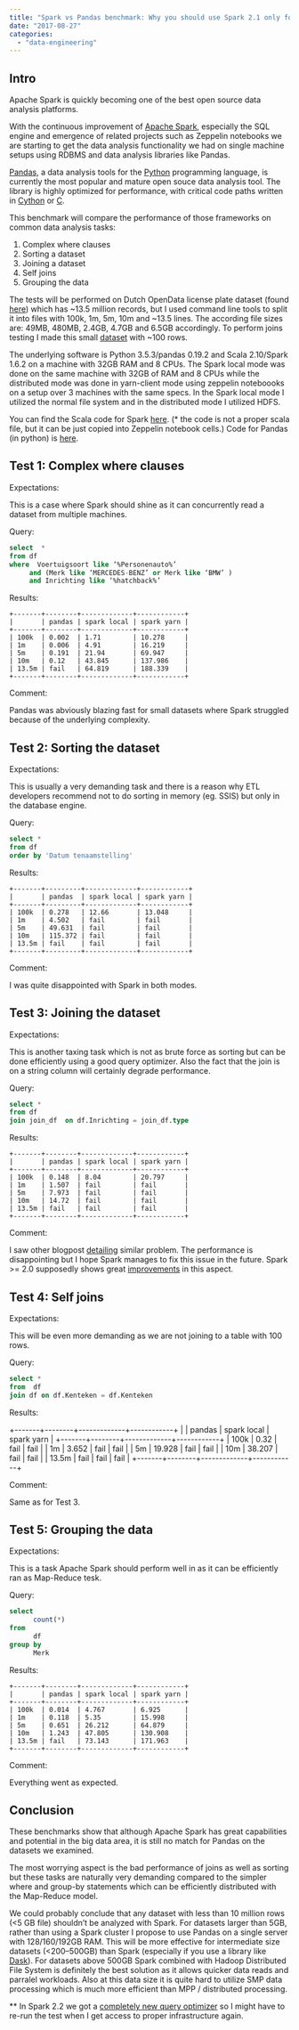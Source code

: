 ```yaml
---
title: "Spark vs Pandas benchmark: Why you should use Spark 2.1 only for really big data"
date: "2017-08-27"
categories: 
  - "data-engineering"
---
```


## Intro

Apache Spark is quickly becoming one of the best open source data analysis platforms.

With the continuous improvement of [Apache Spark](https://spark.apache.org/), especially the SQL engine and emergence of related projects such as Zeppelin notebooks we are starting to get the data analysis functionality we had on single machine setups using RDBMS and data analysis libraries like Pandas.

[Pandas](https://pandas.pydata.org/), a data analysis tools for the [Python](https://www.python.org/) programming language, is currently the most popular and mature open souce data analysis tool. The library is highly optimized for performance, with critical code paths written in [Cython](https://en.wikipedia.org/wiki/Cython "Cython") or [C](https://en.wikipedia.org/wiki/C_(programming_language) "C (programming language)").

This benchmark will compare the performance of those frameworks on common data analysis tasks:

1. Complex where clauses
2. Sorting a dataset
3. Joining a dataset
4. Self joins
5. Grouping the data
    

The tests will be performed on Dutch OpenData license plate dataset (found [here](https://opendata.rdw.nl/Voertuigen/Open-Data-RDW-Gekentekende_voertuigen/m9d7-ebf2)) which has ~13.5 million records, but I used command line tools to split it into files with 100k, 1m, 5m, 10m and ~13.5 lines. The according file sizes are: 49MB, 480MB, 2.4GB, 4.7GB and 6.5GB accordingly. To perform joins testing I made this small [dataset](https://github.com/dorianb96/apache-spark-vs-pandas-benchmark/blob/master/join_data.csv) with ~100 rows.

The underlying software is Python 3.5.3/pandas 0.19.2 and Scala 2.10/Spark 1.6.2 on a machine with 32GB RAM and 8 CPUs. The Spark local mode was done on the same machine with 32GB of RAM and 8 CPUs while the distributed mode was done in yarn-client mode using zeppelin noteboooks on a setup over 3 machines with the same specs. In the Spark local mode I utilized the normal file system and in the distributed mode I utilized HDFS.

You can find the Scala code for Spark [here](https://github.com/dorianb96/apache-spark-vs-pandas-benchmark/blob/master/spark_scala_code). (* the code is not a proper scala file, but it can be just copied into Zeppelin notebook cells.) Code for Pandas (in python) is [here](https://github.com/dorianb96/apache-spark-vs-pandas-benchmark/blob/master/Pandas_benchmark.ipynb).

## Test 1: Complex where clauses

Expectations:

This is a case where Spark should shine as it can concurrently read a dataset from multiple machines.

Query:

```sql
select  * 
from df 
where  Voertuigsoort like ‘%Personenauto%’ 
     and (Merk like ‘MERCEDES-BENZ’ or Merk like ‘BMW’ ) 
     and Inrichting like ‘%hatchback%’
```
Results:
```
+-------+--------+-------------+------------+
|       | pandas | spark local | spark yarn |
+-------+--------+-------------+------------+
| 100k  | 0.002  | 1.71        | 10.278     |
| 1m    | 0.006  | 4.91        | 16.219     |
| 5m    | 0.191  | 21.94       | 69.947     |
| 10m   | 0.12   | 43.845      | 137.986    |
| 13.5m | fail   | 64.819      | 188.339    |
+-------+--------+-------------+------------+
```
Comment:

Pandas was abviously blazing fast for small datasets where Spark struggled because of the underlying complexity.

##  Test 2: Sorting the dataset

Expectations:

This is usually a very demanding task and there is a reason why ETL developers recommend not to do sorting in memory (eg. SSIS) but only in the database engine.

Query:
```sql
select * 
from df 
order by 'Datum tenaamstelling'
```
Results:
```
+-------+---------+-------------+------------+
|       | pandas  | spark local | spark yarn |
+-------+---------+-------------+------------+
| 100k  | 0.278   | 12.66       | 13.048     |
| 1m    | 4.502   | fail        | fail       |
| 5m    | 49.631  | fail        | fail       |
| 10m   | 115.372 | fail        | fail       |
| 13.5m | fail    | fail        | fail       |
+-------+---------+-------------+------------+
```
Comment:

I was quite disappointed with Spark in both modes.

## Test 3: Joining the dataset

Expectations:

This is another taxing task which is not as brute force as sorting but can be done efficiently using a good query optimizer. Also the fact that the join is on a string column will certainly degrade performance.

Query:
```sql
select * 
from df 
join join_df  on df.Inrichting = join_df.type
```
Results:
```
+-------+--------+-------------+------------+
|       | pandas | spark local | spark yarn |
+-------+--------+-------------+------------+
| 100k  | 0.148  | 8.04        | 20.797     |
| 1m    | 1.507  | fail        | fail       |
| 5m    | 7.973  | fail        | fail       |
| 10m   | 14.72  | fail        | fail       |
| 13.5m | fail   | fail        | fail       |
+-------+--------+-------------+------------+
```
Comment:

I saw other blogpost [detailing](https://ihorbobak.com/index.php/2015/06/03/spark-sql-bad-performance/) similar problem.  The performance is disappointing but I hope Spark manages to fix this issue in the future.  Spark >= 2.0 supposedly shows great [improvements](https://databricks.com/blog/2016/05/23/apache-spark-as-a-compiler-joining-a-billion-rows-per-second-on-a-laptop.html) in this aspect.

## Test 4: Self joins

Expectations:

This will be even more demanding as we are not joining to a table with 100 rows.

Query:
```sql
select * 
from  df 
join df on df.Kenteken = df.Kenteken
```
Results:

+-------+--------+-------------+------------+
|       | pandas | spark local | spark yarn |
+-------+--------+-------------+------------+
| 100k  | 0.32   | fail        | fail       |
| 1m    | 3.652  | fail        | fail       |
| 5m    | 19.928 | fail        | fail       |
| 10m   | 38.207 | fail        | fail       |
| 13.5m | fail   | fail        | fail       |
+-------+--------+-------------+------------+

Comment:

Same as for Test 3.

## Test 5: Grouping the data

Expectations:

This is a task Apache Spark should perform well in as it can be efficiently ran as Map-Reduce tesk.

Query:

```sql
select 
      count(*) 
from 
      df 
group by 
      Merk
```
Results:
```
+-------+--------+-------------+------------+
|       | pandas | spark local | spark yarn |
+-------+--------+-------------+------------+
| 100k  | 0.014  | 4.767       | 6.925      |
| 1m    | 0.118  | 5.35        | 15.998     |
| 5m    | 0.651  | 26.212      | 64.879     |
| 10m   | 1.243  | 47.805      | 130.908    |
| 13.5m | fail   | 73.143      | 171.963    |
+-------+--------+-------------+------------+
```
Comment:

Everything went as expected.

## Conclusion

These benchmarks show that although Apache Spark has great capabilities and potential in the big data area, it is still no match for Pandas on the datasets we examined.

The most worrying aspect is the bad performance of joins as well as sorting but these tasks are naturally very demanding compared to the simpler where and group-by statements which can be efficiently distributed with the Map-Reduce model. 

We could probably conclude that any dataset with less than 10 million rows (<5 GB file) shouldn’t be analyzed with Spark. For datasets larger than 5GB, rather than using a Spark cluster I propose to use Pandas on a single server with 128/160/192GB RAM. This will be more effective for intermediate size datasets (<200–500GB) than Spark (especially if you use a library like [Dask](https://dask.pydata.org/en/latest/)). For datasets above 500GB Spark combined with Hadoop Distributed File System is definitely the best solution as it allows quicker data reads and parralel workloads. Also at this data size it is quite hard to utilize SMP data processing which is much more efficient than MPP / distributed processing.

** In Spark 2.2 we got a [completely new query optimizer](https://databricks.com/blog/2017/08/31/cost-based-optimizer-in-apache-spark-2-2.html) so I might have to re-run the test when I get access to proper infrastructure again.
